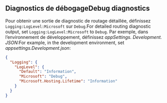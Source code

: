 ## <a name="debug-diagnostics"></a><span data-ttu-id="5566c-101">Diagnostics de débogage</span><span class="sxs-lookup"><span data-stu-id="5566c-101">Debug diagnostics</span></span>

<span data-ttu-id="5566c-102">Pour obtenir une sortie de diagnostic de routage détaillée, définissez `Logging:LogLevel:Microsoft` sur `Debug`.</span><span class="sxs-lookup"><span data-stu-id="5566c-102">For detailed routing diagnostic output, set `Logging:LogLevel:Microsoft` to `Debug`.</span></span> <span data-ttu-id="5566c-103">Par exemple, dans l’environnement de développement, définissez *appSettings. Development. JSON*:</span><span class="sxs-lookup"><span data-stu-id="5566c-103">For example, in the development environment, set *appsettings.Development.json*:</span></span>

```JSON
{
  "Logging": {
    "LogLevel": {
      "Default": "Information",
      "Microsoft": "Debug",
      "Microsoft.Hosting.Lifetime": "Information"
    }
  }
}